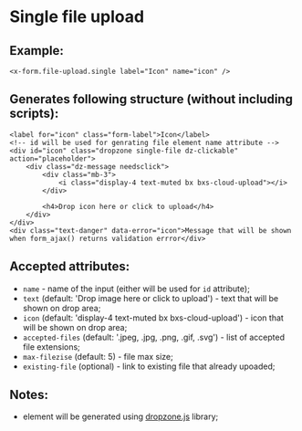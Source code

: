 # Single file upload

## Example:
```
<x-form.file-upload.single label="Icon" name="icon" />
```


## Generates following structure (without including scripts):

```
<label for="icon" class="form-label">Icon</label>
<!-- id will be used for genrating file element name attribute -->
<div id="icon" class="dropzone single-file dz-clickable" action="placeholder">
    <div class="dz-message needsclick">
        <div class="mb-3">
            <i class="display-4 text-muted bx bxs-cloud-upload"></i>
        </div>

        <h4>Drop icon here or click to upload</h4>
    </div>
</div>
<div class="text-danger" data-error="icon">Message that will be shown when form_ajax() returns validation errror</div>
```

## Accepted attributes:
 * `name` - name of the input (either will be used for `id` attribute);
 * `text` (default: 'Drop image here or click to upload') - text that will be shown on drop area;
 * `icon` (default: 'display-4 text-muted bx bxs-cloud-upload') - icon that will be shown on drop area;
 * `accepted-files` (default: '.jpeg, .jpg, .png, .gif, .svg') - list of accepted file extensions;
 * `max-filezise` (default: 5) - file max size;
 * `existing-file` (optional) - link to existing file that already upoaded;

## Notes:
 - element will be generated using [dropzone.js](https://docs.dropzone.dev/) library;